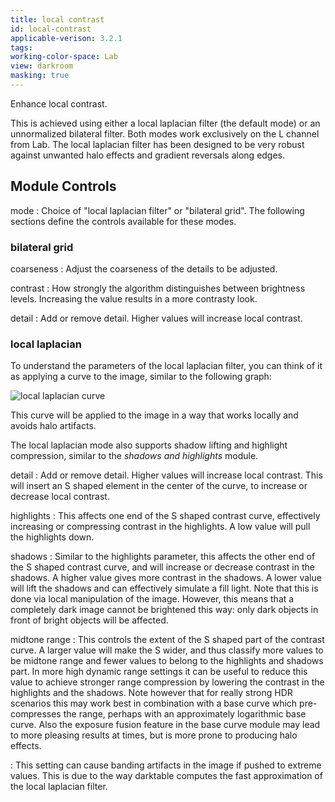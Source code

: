 ```yaml
---
title: local contrast
id: local-contrast
applicable-verison: 3.2.1
tags: 
working-color-space: Lab
view: darkroom
masking: true
---
```

Enhance local contrast. 

This is achieved using either a local laplacian filter (the default mode) or an unnormalized bilateral filter. Both modes work exclusively on the L channel from Lab. The local laplacian filter has been designed to be very robust against unwanted halo effects and gradient reversals along edges.

## Module Controls

mode
: Choice of "local laplacian filter" or "bilateral grid". The following sections define the controls available for these modes. 

### bilateral grid

coarseness
: Adjust the coarseness of the details to be adjusted. 

contrast
: How strongly the algorithm distinguishes between brightness levels. Increasing the value results in a more contrasty look.

detail
: Add or remove detail. Higher values will increase local contrast.

### local laplacian

To understand the parameters of the local laplacian filter, you can think of it as applying a curve to the image, similar to the following graph:

![local laplacian curve](local-laplacian-curve.png)

This curve will be applied to the image in a way that works locally and avoids halo artifacts.

The local laplacian mode also supports shadow lifting and highlight compression, similar to the _shadows and highlights_ module.

detail
: Add or remove detail. Higher values will increase local contrast. This will insert an S shaped element in the center of the curve, to increase or decrease local contrast.

highlights
: This affects one end of the S shaped contrast curve, effectively increasing or compressing contrast in the highlights. A low value will pull the highlights down.

shadows
: Similar to the highlights parameter, this affects the other end of the S shaped contrast curve, and will increase or decrease contrast in the shadows. A higher value gives more contrast in the shadows. A lower value will lift the shadows and can effectively simulate a fill light. Note that this is done via local manipulation of the image. However, this means that a completely dark image cannot be brightened this way: only dark objects in front of bright objects will be affected.

midtone range
: This controls the extent of the S shaped part of the contrast curve. A larger value will make the S wider, and thus classify more values to be midtone range and fewer values to belong to the highlights and shadows part. In more high dynamic range settings it can be useful to reduce this value to achieve stronger range compression by lowering the contrast in the highlights and the shadows. Note however that for really strong HDR scenarios this may work best in combination with a base curve which pre-compresses the range, perhaps with an approximately logarithmic base curve. Also the exposure fusion feature in the base curve module may lead to more pleasing results at times, but is more prone to producing halo effects.

: This setting can cause banding artifacts in the image if pushed to extreme values. This is due to the way darktable computes the fast approximation of the local laplacian filter.
